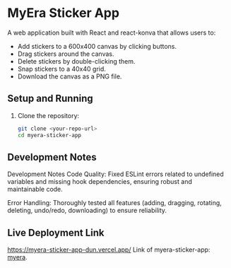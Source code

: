 # MyEra Sticker App

A web application built with React and react-konva that allows users to:
- Add stickers to a 600x400 canvas by clicking buttons.
- Drag stickers around the canvas.
- Delete stickers by double-clicking them.
- Snap stickers to a 40x40 grid.
- Download the canvas as a PNG file.

## Setup and Running

1. Clone the repository:
   ```bash
   git clone <your-repo-url>
   cd myera-sticker-app

 ## Development Notes

Development Notes
Code Quality: Fixed ESLint errors related to undefined variables and missing hook dependencies, ensuring robust and maintainable code.

Error Handling: Thoroughly tested all features (adding, dragging, rotating, deleting, undo/redo, downloading) to ensure reliability.

## Live Deployment Link 
https://myera-sticker-app-dun.vercel.app/
Link of myera-sticker-app: [myera](https://myera-sticker-app-dun.vercel.app/).
